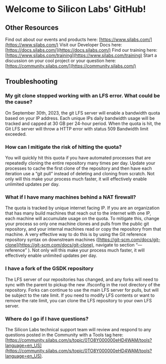 # Welcome to Silicon Labs' GitHub!

## Other Resources

Find out about our events and products here: [https://www.silabs.com/](https://www.silabs.com/)
Visit our Developer Docs here: [https://docs.silabs.com/](https://docs.silabs.com/)
Find our training here: [https://www.silabs.com/training](https://www.silabs.com/training)
Start a discussion on your cool project or your question here: [https://community.silabs.com/](https://community.silabs.com/)

## Troubleshooting

### My git clone stopped working with an LFS error. What could be the cause?

On September 30th, 2023, the git LFS server will enable a bandwidth quota based on your IP address. Each unique IPs daily bandwidth usage will be tracked and capped at 30 GB per 24-hour period. When the quota is hit, the Git LFS server will throw a HTTP error with status 509 Bandwidth limit exceeded.

### How can I mitigate the risk of hitting the quota?

You will quickly hit this quota if you have automated processes that are repeatedly cloning the entire repository many times per day. Update your processes to cache the first clone of the repository and then have each iteration use a “git pull” instead of deleting and cloning from scratch.  Not only will this make your process much faster, it will effectively enable unlimited updates per day.  

### What if I have many machines behind a NAT firewall?

The quota is tracked by unique internet facing IP. If you are an organization that has many build machines that reach out to the internet with one IP, each machine will accumulate usage on the quota. To mitigate this, change your process so only one machine clones and pulls from the public git repository, and your internal machines read or copy the repository from that machine.  A very effective way to do this is by using the Git reference repository syntax on downstream machines ([https://git-scm.com/docs/git-clone](https://git-scm.com/docs/git-clone), navigate to section “—reference” ). Not only will this make your process much faster, it will effectively enable unlimited updates per day.   

### I have a fork of the GSDK repository

The LFS server of our repositories has changed, and any forks will need to sync with the parent to pickup the new .lfsconfig in the root directory of the repository. Forks can continue to use the main LFS server for pulls, but will be subject to the rate limit. If you need to modify LFS contents or want to remove the rate limit, you can clone the LFS repository to your own LFS server.

### Where do I go if I have questions?

The Silicon Labs technical support team will review and respond to any questions posted in the Community with a Tools tag here: [https://community.silabs.com/s/topic/0TO8Y000000eHD4WAM/tools?language=en_US](https://community.silabs.com/s/topic/0TO8Y000000eHD4WAM/tools?language=en_US).
